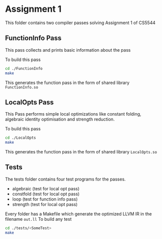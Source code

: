 # Assignment 1

This folder contains two compiler passes solving Assignment 1 of CS5544

## FunctionInfo Pass

This pass collects and prints basic information about the pass

To build this pass

```bash
cd ./FunctionInfo
make
```

This generates the function pass in the form of shared library `FunctionInfo.so`
## LocalOpts Pass
This Pass performs simple local optimizations like constant folding, algebraic identity optimisation and strength reduction.

To build this pass

```bash
cd ./LocalOpts
make
```
This generates the function pass in the form of shared library `LocalOpts.so`
## Tests

The tests folder contains four test programs for the passes.
- algebraic (test for local opt pass)
- constfold (test for local opt pass)
- loop (test for function info pass)
- strength (test for local opt pass)

Every folder has a Makefile which generate the optimized LLVM IR in the filename `out.ll`
To build any test

```bash
cd ./tests/<SomeTest>
make
```